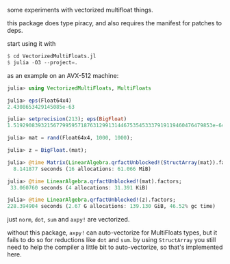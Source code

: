 some experiments with vectorized multifloat things.

this package does type piracy, and also requires the manifest for patches to deps.

start using it with

```julia
$ cd VectorizedMultiFloats.jl
$ julia -O3 --project=.
```

as an example on an AVX-512 machine:

```julia
julia> using VectorizedMultiFloats, MultiFloats

julia> eps(Float64x4)
2.4308653429145085e-63

julia> setprecision(213); eps(BigFloat)
1.51929083932156779959571876312991314467535453337919119460476479853e-64

julia> mat = rand(Float64x4, 1000, 1000);

julia> z = BigFloat.(mat);

julia> @time Matrix(LinearAlgebra.qrfactUnblocked!(StructArray(mat)).factors);
  8.141877 seconds (16 allocations: 61.066 MiB)

julia> @time LinearAlgebra.qrfactUnblocked!(mat).factors;
 33.060760 seconds (4 allocations: 31.391 KiB)

julia> @time LinearAlgebra.qrfactUnblocked!(z).factors;
228.394904 seconds (2.67 G allocations: 139.130 GiB, 46.52% gc time)
```

just `norm`, `dot`, `sum` and `axpy!` are vectorized.

without this package, `axpy!` can auto-vectorize for MultiFloats types, but it fails to do so for reductions like `dot` and `sum`. by using `StructArray` you still need to help the compiler a little bit to auto-vectorize, so that's implemented here.